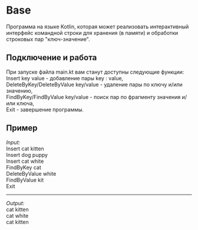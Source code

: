 Base
=============================

Программа на языке Kotlin, которая может реализовать интерактивный интерфейс командной строки для хранения (в памяти) и обработки строковых пар "ключ-значение". 

Подключение и работа
------------

При запуске файла main.kt вам станут доступны следующие функции:  
Insert key value - добавление пары key : value,  
DeleteByKey/DeleteByValue key/value - удаление пары по ключу и/или значению,  
FindByKey/FindByValue key/value - поиск пар по фрагменту значения и/или ключа,  
Exit - завершение программы.

Пример
---------
*Input:*  
Insert cat kitten  
Insert dog puppy  
Insert cat white  
FindByKey cat  
DeleteByValue white  
FindByValue kit  
Exit  
***
*Output:*  
cat kitten  
cat white  
cat kitten  
